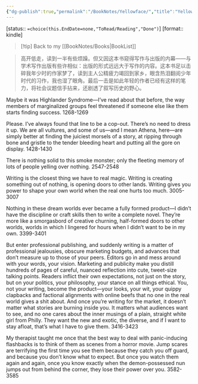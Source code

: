 ```yaml
---
{"dg-publish":true,"permalink":"/BookNotes/Yellowface/","title":"Yellowface","noteIcon":""}
---
```


[status:: `=choice(this.EndDate=none,"ToRead/Reading","Done")`]
[format:: kindle]

>[!tip] Back to my [[BookNotes/Books\|BookList]]

> 高开低走，读到一半有些烦躁。但又因这本书窥得写作与出版的内幕——与学术写作出版有些许相似：出版的形式远远大于写作的内容。这本书足以击碎我年少时的作家梦了，读到主人公精疲力竭回到家乡，眼含热泪翻阅少年时代的习作，我也湿了眼角。最后一击是如此年轻的作者已经有这样的笔力，将社会议题信手拈来，还剧透了叙写历史的野心。


Maybe it was Highlander Syndrome—I’ve read about that before, the way members of marginalized groups feel threatened if someone else like them starts finding success.
 1268-1269    
 
Please. I’ve always found that line to be a cop-out. There’s no need to dress it up. We are all vultures, and some of us—and I mean Athena, here—are simply better at finding the juiciest morsels of a story, at ripping through bone and gristle to the tender bleeding heart and putting all the gore on display.
 1428-1430    

There is nothing solid to this smoke monster; only the fleeting memory of lots of people yelling over nothing.
 2547-2548    
 
Writing is the closest thing we have to real magic. Writing is creating something out of nothing, is opening doors to other lands. Writing gives you power to shape your own world when the real one hurts too much.
 3005-3007    
 
Nothing in these dream worlds ever became a fully formed product—I didn’t have the discipline or craft skills then to write a complete novel. They’re more like a smorgasbord of creative churning, half-formed doors to other worlds, worlds in which I lingered for hours when I didn’t want to be in my own.
 3399-3401    
 
But enter professional publishing, and suddenly writing is a matter of professional jealousies, obscure marketing budgets, and advances that don’t measure up to those of your peers. Editors go in and mess around with your words, your vision. Marketing and publicity make you distill hundreds of pages of careful, nuanced reflection into cute, tweet-size talking points. Readers inflict their own expectations, not just on the story, but on your politics, your philosophy, your stance on all things ethical. You, not your writing, become the product—your looks, your wit, your quippy clapbacks and factional alignments with online beefs that no one in the real world gives a shit about. And once you’re writing for the market, it doesn’t matter what stories are burning inside you. It matters what audiences want to see, and no one cares about the inner musings of a plain, straight white girl from Philly. They want the new and exotic, the diverse, and if I want to stay afloat, that’s what I have to give them.
 3416-3423    

My therapist taught me once that the best way to deal with panic-inducing flashbacks is to think of them as scenes from a horror movie. Jump scares are terrifying the first time you see them because they catch you off guard, and because you don’t know what to expect. But once you watch them again and again, once you know exactly when the demon-possessed nun jumps out from behind the corner, they lose their power over you. 
 3582-3585   

